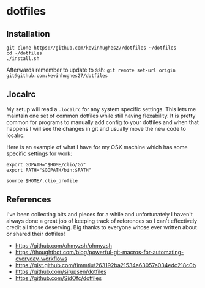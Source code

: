dotfiles
========

Installation
------------

```
git clone https://github.com/kevinhughes27/dotfiles ~/dotfiles
cd ~/dotfiles
./install.sh
```

Afterwards remember to update to ssh: `git remote set-url origin git@github.com:kevinhughes27/dotfiles`


.localrc
--------

My setup will read a `.localrc` for any system specific settings. This lets me maintain one set of common dotfiles while still having flexability. It is pretty common for programs to manually add config to your dotfiles and when that happens I will see the changes in git and usually move the new code to localrc.

Here is an example of what I have for my OSX machine which has some specific settings for work:

```
export GOPATH="$HOME/clio/Go"
export PATH="$GOPATH/bin:$PATH"

source $HOME/.clio_profile
```


References
----------

I've been collecting bits and pieces for a while and unfortunately I haven't always done a great job of keeping track of references so I can't effectively credit all those deserving. Big thanks to everyone whose ever written about or shared their dotfiles!

* https://github.com/ohmyzsh/ohmyzsh
* https://thoughtbot.com/blog/powerful-git-macros-for-automating-everyday-workflows
* https://gist.github.com/fimmtiu/263192ba21534a63057a034edc218c0b
* https://github.com/sirupsen/dotfiles
* https://github.com/SidOfc/dotfiles
